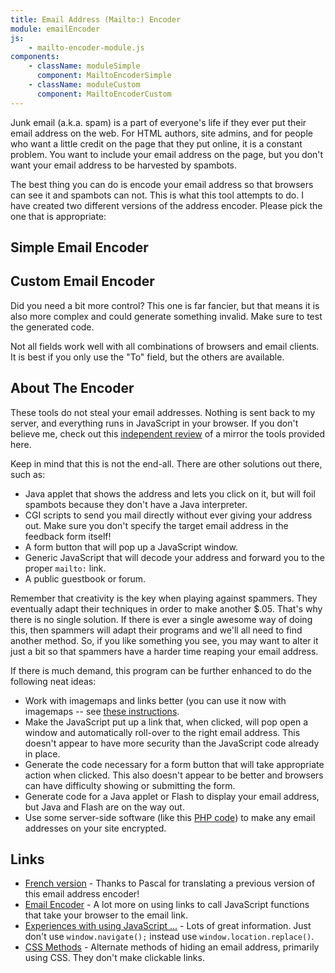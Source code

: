 ```yaml
---
title: Email Address (Mailto:) Encoder
module: emailEncoder
js:
    - mailto-encoder-module.js
components:
    - className: moduleSimple
      component: MailtoEncoderSimple
    - className: moduleCustom
      component: MailtoEncoderCustom
---
```


Junk email (a.k.a. spam) is a part of everyone's life if they ever put their email address on the web. For HTML authors, site admins, and for people who want a little credit on the page that they put online, it is a constant problem. You want to include your email address on the page, but you don't want your email address to be harvested by spambots.

The best thing you can do is encode your email address so that browsers can see it and spambots can not. This is what this tool attempts to do. I have created two different versions of the address encoder. Please pick the one that is appropriate:

## Simple Email Encoder

<div class="moduleSimple"></div>

## Custom Email Encoder

Did you need a bit more control? This one is far fancier, but that means it is also more complex and could generate something invalid. Make sure to test the generated code.

Not all fields work well with all combinations of browsers and email clients. It is best if you only use the "To" field, but the others are available.

<div class="moduleCustom"></div>

## About The Encoder

These tools do not steal your email addresses. Nothing is sent back to my server, and everything runs in JavaScript in your browser. If you don't believe me, check out this [independent review](http://www.dslreports.com/forum/remark,7309390~root=spam~mode=flat) of a mirror the tools provided here.

Keep in mind that this is not the end-all. There are other solutions out there, such as:

-   Java applet that shows the address and lets you click on it, but will foil spambots because they don't have a Java interpreter.
-   CGI scripts to send you mail directly without ever giving your address out. Make sure you don't specify the target email address in the feedback form itself!
-   A form button that will pop up a JavaScript window.
-   Generic JavaScript that will decode your address and forward you to the proper `mailto:` link.
-   A public guestbook or forum.

Remember that creativity is the key when playing against spammers. They eventually adapt their techniques in order to make another $.05. That's why there is no single solution. If there is ever a single awesome way of doing this, then spammers will adapt their programs and we'll all need to find another method. So, if you like something you see, you may want to alter it just a bit so that spammers have a harder time reaping your email address.

If there is much demand, this program can be further enhanced to do the following neat ideas:

-   Work with imagemaps and links better (you can use it now with imagemaps -- see [these instructions](imagemaps/).
-   Make the JavaScript put up a link that, when clicked, will pop open a window and automatically roll-over to the right email address. This doesn't appear to have more security than the JavaScript code already in place.
-   Generate the code necessary for a form button that will take appropriate action when clicked. This also doesn't appear to be better and browsers can have difficulty showing or submitting the form.
-   Generate code for a Java applet or Flash to display your email address, but Java and Flash are on the way out.
-   Use some server-side software (like this [PHP code](example-php.txt)) to make any email addresses on your site encrypted.

## Links

-   [French version](http://www.pascalirma.org/masquage_email.php) - Thanks to Pascal for translating a previous version of this email address encoder!
-   [Email Encoder](http://www.metaprog.com/samples/encoder.htm) - A lot more on using links to call JavaScript functions that take your browser to the email link.
-   [Experiences with using JavaScript ...](http://www.webmasterworld.com/forum91/492.htm) - Lots of great information. Just don't use `window.navigate();` instead use `window.location.replace()`.
-   [CSS Methods](http://www.emailaddresses.com/forum/showthread.php?threadid=39170) - Alternate methods of hiding an email address, primarily using CSS. They don't make clickable links.
